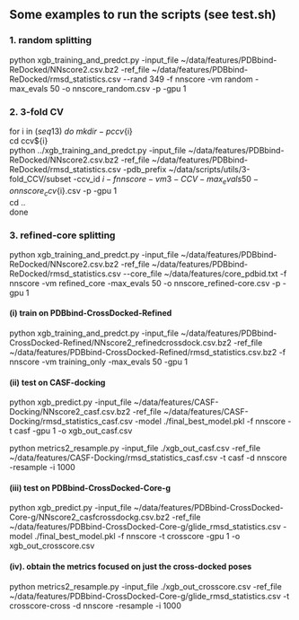 ## Some examples to run the scripts (see test.sh)

### 1. random splitting
python xgb_training_and_predct.py -input_file ~/data/features/PDBbind-ReDocked/NNscore2.csv.bz2 
-ref_file ~/data/features/PDBbind-ReDocked/rmsd_statistics.csv 
--rand 349 
-f nnscore -vm random -max_evals 50 -o nnscore_random.csv -p -gpu 1

### 2. 3-fold CV
for i in $(seq 1 3) \
do \
mkdir -p ccv${i} \
cd ccv${i} \
python ../xgb_training_and_predct.py -input_file ~/data/features/PDBbind-ReDocked/NNscore2.csv.bz2 
-ref_file ~/data/features/PDBbind-ReDocked/rmsd_statistics.csv 
-pdb_prefix ~/data/scripts/utils/3-fold_CCV/subset -ccv_id ${i} 
-f nnscore -vm 3-CCV -max_evals 50 -o nnscore_ccv${i}.csv -p -gpu 1 \
cd .. \
done

### 3. refined-core splitting
python xgb_training_and_predct.py -input_file ~/data/features/PDBbind-ReDocked/NNscore2.csv.bz2 
-ref_file ~/data/features/PDBbind-ReDocked/rmsd_statistics.csv 
--core_file ~/data/features/core_pdbid.txt 
-f nnscore -vm refined_core -max_evals 50 -o nnscore_refined-core.csv -p -gpu 1

#### (i) train on PDBbind-CrossDocked-Refined
python xgb_training_and_predct.py -input_file ~/data/features/PDBbind-CrossDocked-Refined/NNscore2_refinedcrossdock.csv.bz2 
-ref_file ~/data/features/PDBbind-CrossDocked-Refined/rmsd_statistics.csv.bz2 
-f nnscore -vm training_only -max_evals 50 -gpu 1

#### (ii) test on CASF-docking
python xgb_predict.py -input_file ~/data/features/CASF-Docking/NNscore2_casf.csv.bz2 
-ref_file ~/data/features/CASF-Docking/rmsd_statistics_casf.csv 
-model ./final_best_model.pkl -f nnscore -t casf -gpu 1 -o xgb_out_casf.csv

python metrics2_resample.py -input_file ./xgb_out_casf.csv 
-ref_file ~/data/features/CASF-Docking/rmsd_statistics_casf.csv 
-t casf -d nnscore -resample -i 1000

#### (iii) test on PDBbind-CrossDocked-Core-g
python xgb_predict.py -input_file ~/data/features/PDBbind-CrossDocked-Core-g/NNscore2_casfcrossdockg.csv.bz2 
-ref_file ~/data/features/PDBbind-CrossDocked-Core-g/glide_rmsd_statistics.csv 
-model ./final_best_model.pkl -f nnscore -t crosscore -gpu 1 -o xgb_out_crosscore.csv

#### (iv). obtain the metrics focused on just the cross-docked poses
python metrics2_resample.py -input_file ./xgb_out_crosscore.csv 
-ref_file ~/data/features/PDBbind-CrossDocked-Core-g/glide_rmsd_statistics.csv 
-t crosscore-cross -d nnscore -resample -i 1000
